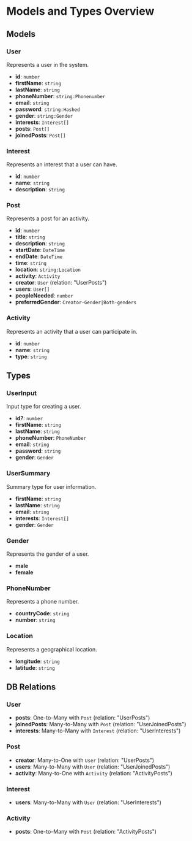 # Models and Types Overview

## Models

### User

Represents a user in the system.

-   **id**: `number`
-   **firstName**: `string`
-   **lastName**: `string`
-   **phoneNumber**: `string:Phonenumber`
-   **email**: `string`
-   **password**: `string:Hashed`
-   **gender**: `string:Gender`
-   **interests**: `Interest[]`
-   **posts**: `Post[]`
-   **joinedPosts**: `Post[]`

### Interest

Represents an interest that a user can have.

-   **id**: `number`
-   **name**: `string`
-   **description**: `string`

### Post

Represents a post for an activity.

-   **id**: `number`
-   **title**: `string`
-   **description**: `string`
-   **startDate**: `DateTime`
-   **endDate**: `DateTime`
-   **time**: `string`
-   **location**: `string:Location`
-   **activity**: `Activity`
-   **creator**: `User` (relation: "UserPosts")
-   **users**: `User[]`
-   **peopleNeeded**: `number`
-   **preferredGender**: `Creator-Gender|Both-genders`

### Activity

Represents an activity that a user can participate in.

-   **id**: `number`
-   **name**: `string`
-   **type**: `string`

## Types

### UserInput

Input type for creating a user.

-   **id?**: `number`
-   **firstName**: `string`
-   **lastName**: `string`
-   **phoneNumber**: `PhoneNumber`
-   **email**: `string`
-   **password**: `string`
-   **gender**: `Gender`

### UserSummary

Summary type for user information.

-   **firstName**: `string`
-   **lastName**: `string`
-   **email**: `string`
-   **interests**: `Interest[]`
-   **gender**: `Gender`

### Gender

Represents the gender of a user.

-   **male**
-   **female**

### PhoneNumber

Represents a phone number.

-   **countryCode**: `string`
-   **number**: `string`

### Location

Represents a geographical location.

-   **longitude**: `string`
-   **latitude**: `string`

## DB Relations

### User

-   **posts**: One-to-Many with `Post` (relation: "UserPosts")
-   **joinedPosts**: Many-to-Many with `Post` (relation: "UserJoinedPosts")
-   **interests**: Many-to-Many with `Interest` (relation: "UserInterests")

### Post

-   **creator**: Many-to-One with `User` (relation: "UserPosts")
-   **users**: Many-to-Many with `User` (relation: "UserJoinedPosts")
-   **activity**: Many-to-One with `Activity` (relation: "ActivityPosts")

### Interest

-   **users**: Many-to-Many with `User` (relation: "UserInterests")

### Activity

-   **posts**: One-to-Many with `Post` (relation: "ActivityPosts")
